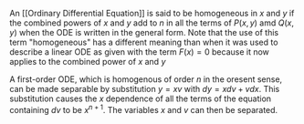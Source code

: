 An [[Ordinary Differential Equation]] is said to be homogeneous in $x$ and $y$ if the combined powers of $x$ and $y$ add to $n$ in all the terms of $P(x,y)$ amd $Q(x,y)$ when the ODE is written in the general form. Note that the use of this term "homogeneous" has a different meaning than when it was used to describe a linear ODE as given with the term $F(x)=0$ because it now applies to the combined power of $x$ and $y$

A first-order ODE, which is homogenous of order $n$ in the oresent sense, can be made separable by substitution $y=xv$ with $dy = xdv + vdx$. This substitution causes the $x$ dependence of all the terms of the equation containing $dv$ to be $x^{n+1}$. The variables $x$ and $v$ can then be separated. 